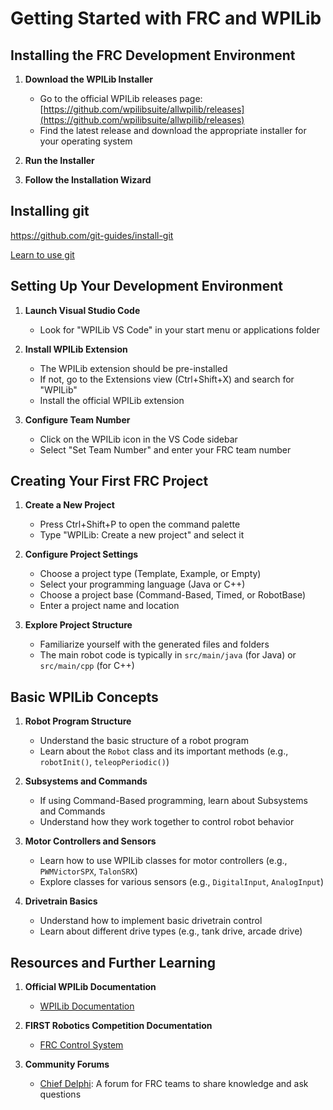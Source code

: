 # Getting Started with FRC and WPILib

## Installing the FRC Development Environment

1. **Download the WPILib Installer**

   - Go to the official WPILib releases page: [https://github.com/wpilibsuite/allwpilib/releases](https://github.com/wpilibsuite/allwpilib/releases)
   - Find the latest release and download the appropriate installer for your operating system

2. **Run the Installer**
3. **Follow the Installation Wizard**

## Installing git

https://github.com/git-guides/install-git

[Learn to use git](./git)

## Setting Up Your Development Environment

1. **Launch Visual Studio Code**

   - Look for "WPILib VS Code" in your start menu or applications folder

2. **Install WPILib Extension**

   - The WPILib extension should be pre-installed
   - If not, go to the Extensions view (Ctrl+Shift+X) and search for "WPILib"
   - Install the official WPILib extension

3. **Configure Team Number**
   - Click on the WPILib icon in the VS Code sidebar
   - Select "Set Team Number" and enter your FRC team number

## Creating Your First FRC Project

1. **Create a New Project**

   - Press Ctrl+Shift+P to open the command palette
   - Type "WPILib: Create a new project" and select it

2. **Configure Project Settings**

   - Choose a project type (Template, Example, or Empty)
   - Select your programming language (Java or C++)
   - Choose a project base (Command-Based, Timed, or RobotBase)
   - Enter a project name and location

3. **Explore Project Structure**
   - Familiarize yourself with the generated files and folders
   - The main robot code is typically in `src/main/java` (for Java) or `src/main/cpp` (for C++)

## Basic WPILib Concepts

1. **Robot Program Structure**

   - Understand the basic structure of a robot program
   - Learn about the `Robot` class and its important methods (e.g., `robotInit()`, `teleopPeriodic()`)

2. **Subsystems and Commands**

   - If using Command-Based programming, learn about Subsystems and Commands
   - Understand how they work together to control robot behavior

3. **Motor Controllers and Sensors**

   - Learn how to use WPILib classes for motor controllers (e.g., `PWMVictorSPX`, `TalonSRX`)
   - Explore classes for various sensors (e.g., `DigitalInput`, `AnalogInput`)

4. **Drivetrain Basics**
   - Understand how to implement basic drivetrain control
   - Learn about different drive types (e.g., tank drive, arcade drive)

## Resources and Further Learning

1. **Official WPILib Documentation**

   - [WPILib Documentation](https://docs.wpilib.org/en/stable/)

2. **FIRST Robotics Competition Documentation**

   - [FRC Control System](https://docs.wpilib.org/en/stable/docs/controls-overviews/control-system-hardware.html)

3. **Community Forums**
   - [Chief Delphi](https://www.chiefdelphi.com/): A forum for FRC teams to share knowledge and ask questions
